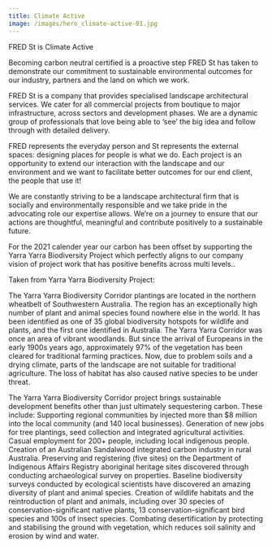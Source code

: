 ```yaml
---
title: Climate Active
image: /images/hero_climate-active-01.jpg
---
```

FRED St is Climate Active

Becoming carbon neutral certified is a proactive step FRED St has taken to demonstrate our commitment to sustainable environmental outcomes for our industry, partners and the land on which we work.

FRED St is a company that provides specialised landscape architectural services.  We cater for all commercial projects from boutique to major infrastructure, across sectors and development phases. We are a dynamic group of professionals that love being able to ‘see’ the big idea and follow through with detailed delivery.

FRED represents the everyday person and St represents the external spaces: designing places for people is what we do.  Each project is an opportunity to extend our interaction with the landscape and our environment and we want to facilitate better outcomes for our end client, the people that use it!

We are constantly striving to be a landscape architectural firm that is socially and environmentally responsible and we take pride in the advocating role our expertise allows.  We’re on a journey to ensure that our actions are thoughtful, meaningful and contribute positively to a sustainable future.

For the 2021 calender year our carbon has been offset by supporting  the Yarra Yarra Biodiversity Project which perfectly aligns to our company vision of project work that has positive benefits across multi levels..

Taken from Yarra Yarra Biodiversity Project:

The Yarra Yarra Biodiversity Corridor plantings are located in the northern wheatbelt of Southwestern Australia. The region has an exceptionally high number of plant and animal species found nowhere else in the world. It has been identified as one of 35 global biodiversity hotspots for wildlife and plants, and the first one identified in Australia. 
The Yarra Yarra Corridor was once an area of vibrant woodlands. But since the arrival of Europeans in the early 1900s years ago, approximately 97% of the vegetation has been cleared for traditional farming practices. Now, due to problem soils and a drying climate, parts of the landscape are not suitable for traditional agriculture. The loss of habitat has also caused native species to be under threat.

The Yarra Yarra Biodiversity Corridor project brings sustainable development benefits other than just ultimately sequestering carbon.  These include:
Supporting regional communities by injected more than $8 million into the local community (and 140 local businesses). 
Generation of new jobs for tree plantings, seed collection and integrated agricultural activities. 
Casual employment for 200+ people, including local indigenous people. 
Creation of an Australian Sandalwood integrated carbon industry in rural Australia. 
Preserving and registering (five sites) on the Department of Indigenous Affairs Registry aboriginal heritage sites discovered through conducting archaeological survey on properties. 
Baseline biodiversity surveys conducted by ecological scientists have discovered an amazing diversity of plant and animal species. 
Creation of wildlife habitats and the reintroduction of plant and animals, including over 30 species of conservation-significant native plants, 13 conservation-significant bird species and 100s of insect species. 
Combating desertification by protecting and stabilising the ground with vegetation, which reduces soil salinity and erosion by wind and water.